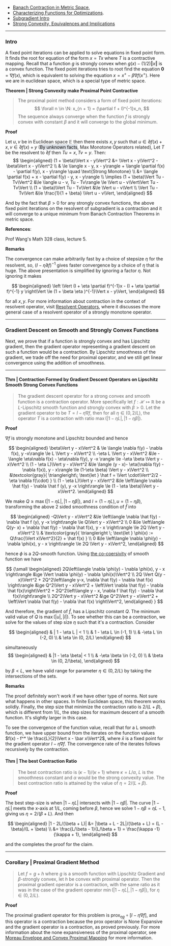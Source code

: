 - [Banach Contraction in Metric Space](../../MATH%20601%20Functional%20Analysis,%20Measure%20Theory/Functional%20Spaces/Banach%20Contraction%20in%20Metric%20Space.md), 
- [Characterizing Functions for Optimizations](../Background/Characterizing%20Functions%20for%20Optimizations.md). 
- [Subgradient Intro](../Non-Smooth%20Calculus/Subgradient%20Intro.md)
- [Strong Convexity, Equivalences and Implications](../Properties%20of%20Functions/Strong%20Convexity,%20Equivalences%20and%20Implications.md)
---
### **Intro**

A fixed point iterations can be applied to solve equations in fixed point form. It finds the root for equation of the form $x = Tx$ where $T$ is a contractive mapping. Recall that a function $g$ is strongly convex when $g(x) - (1/2)\Vert x\Vert$ is a convex function. The fixed point iterations tries to root find the equation $\mathbf 0 = \nabla f(x)$, which is equivalent to solving the equation $x = x^+ - \beta \nabla f(x^+)$. Here we are in euclidean space, which is a special type of metric space.

**Theorem | Strong Convexity make Proximal Point Contractive**
> The proximal point method considers a form of fixed point iterations: 
> $$
>   \forall n \in \N: x_{n + 1} = (\partial f + I)^{-1}x_n, 
> $$
> The sequence always converge when the function $f$ is strongly convex with constant $\beta$ and it will converge to the global minimum. 

**Proof**

Let $u, v$ be in Euclidean space $\mathbb E$ then there exists $x, y$ such that $u \in \partial f(x) + x, v\in \partial f(x) + y$ (<mark style="background:#CACFD9A6;">By unknown facts</mark>, Max Monotone Operators related), Let $T$ be the resolvent to $\partial f$ then $Tu = x, Tv = y$. Then: 
$$
\begin{aligned}
    (1 + \beta)\Vert x - y\Vert^2 &= \Vert x - y\Vert^2 - \beta\Vert x - y\Vert^2
    \\
    & \le 
    \langle x - y, x - y\rangle + 
    \langle \partial f(x) - \partial f(y), x - y\rangle \quad \text{Strong Monotone}
    \\
    &= 
    \langle \partial f(x) + x - \partial f(y) - y, x - y\rangle
    \\
    \implies 
    (1 + \beta)\Vert Tu - Tv\Vert^2 &\le 
    \langle u - v, Tu - Tv\rangle \le \Vert u - v\Vert\Vert Tu - Tv\Vert
    \\
    (1 + \beta)\Vert Tu - Tv\Vert &\le 
    \Vert u - v\Vert
    \\
    \Vert Tu - Tv\Vert &\le \frac{1}{1 + \beta} 
    \Vert u - v\Vert, 
\end{aligned}
$$

And by the fact that $\beta > 0$ for any strongly convex functions, the above fixed point iterations on the resolvent of subgradient is a contraction and it will converge to a unique minimum from Banach Contraction Theorems in metric space. 


**References**:

Prof Wang's Math 328 class, lecture 5. 

**Remarks**

The convergence can make arbitrarily fast by a choice of stepsize $\eta$ for the resolvent, so, $(I - \eta\partial f)^{-1}$ gives faster convergence by a choice of $\eta$ that is huge. The above presentation is simplified by ignoring a factor $\eta$. 
Not ignoring it makes 

$$
\begin{aligned}
    \left \Vert 
        (I + \eta \partial f)^{-1}x - (I + \eta \partial f)^{-1} y
    \right\Vert
    \le 
    (1 + \beta \eta )^{-1}\Vert x - y\Vert, 
\end{aligned}
$$

for all $x, y$. 
For more information about contraction in the context of resolvent operator, visit [Resolvent Operators](Resolvent%20Operators.md), where it discusses the more general case of a resolvent operator of a strongly monotone operator. 

---
### **Gradient Descent on Smooth and Strongly Convex Functions**

Next, we prove that if a function is strongly convex and has Lipschitz gradient, then the gradient operator representing a gradient descent on such a function would be a contraction. By Lipschitz smoothness of the gradient, we trade off the need for proximal operator, and we still get linear convergence using the addition of smoothness. 

---
#### **Thm | Contraction Formed by Gradient Descent Operators on Lipschitz Smooth Strong Convex Functions**
> The gradient descent operator for a strong convex and smooth function is a contraction operator. More specifically let $f:\mathcal H\mapsto \mathbb R$ be a $L$-Lipschitz smooth function and strongly convex with $\beta > 0$. Let the gradient operator to be $T = I - \eta \nabla f$, then for all $\eta \in (0, 2/L)$, the operator $T$ is a contraction with ratio $\max(|1 - \eta L|, |1 - \eta \beta|)$. 

**Proof**

$\nabla f$ is strongly monotone and Lipschitz bounded and hence 

$$
\begin{aligned}
    \beta\Vert y - x\Vert^2
    & \le 
    \langle \nabla f(y) - \nabla f(x), y -x\rangle 
    \le 
    L \Vert y - x\Vert^2 
    \\
    -\eta L \Vert y - x\Vert^2 &\le 
    -\langle \eta\nabla f(x) - \eta\nabla f(y), y -x \rangle \le 
    -\eta \beta \Vert y - x\Vert^2
    \\
    (1 - \eta L)\Vert y - x\Vert^2 &\le 
    \langle (y - x)- \eta(\nabla f(y) - \nabla f(x)), y - x\rangle \le 
    (1-\eta \beta) \Vert y - x\Vert^2
    \\
    &\textcolor{gray}{
        \triangleright\;  \text{let } \hat f = \Vert \cdot\Vert^2/2 - \eta \nabla f(\cdot)
    }
    \\
    (1 - \eta L)\Vert y - x\Vert^2 
    &\le 
    \left\langle 
        \nabla \hat f(y) - \nabla \hat f (y), y -x
    \right\rangle 
    \le 
    (1 - \eta \beta)\Vert y - x\Vert^2. 
\end{aligned}
$$

We make $Q \ge \max(|1 - \eta L|, |1 - \eta \beta|)$, and $l = (1 - \eta L), u = (1 - \eta \beta)$, transforming the above 2 sided smoothness condition of $\hat f$ into 

$$
\begin{aligned}
    -Q\Vert y - x\Vert^2 
    &\le 
    \left\langle 
        \nabla \hat f(y) - \nabla \hat f (y), y -x
    \right\rangle 
    \le 
    Q\Vert y - x\Vert^2
    \\
    0 
    &\le 
    \left\langle 
        Q(y- x) + \nabla \hat f(y) - \nabla \hat f(x), y - x
    \right\rangle
    \le 2Q \Vert y - x\Vert^2
    \\
    & \textcolor{gray}{
	    \triangleright  \; \text{let } \phi(x) := Q\frac{\Vert x\Vert^2}{2} + \hat f(x)
    }
    \\
    0 &\le \left\langle 
        \nabla \phi(y) - \nabla \phi(x), y - x
    \right\rangle \le 2Q \Vert y - x\Vert^2, 
\end{aligned}
$$

hence $\phi$ is a $2Q$-smooth function. Using [the co-coersivity](../Properties%20of%20Functions/Global%20Lipschitz%20Gradient,%20Strong%20Smoothness,%20Equivalence%20and%20Implications.md) of smooth function we have 

$$
{\small
\begin{aligned}
    2Q\left\langle 
        \nabla \phi(y) - \nabla \phi(x), y - x
    \right\rangle
    &\ge 
    \Vert \nabla \phi(y) - \nabla \phi(x)\Vert^2
    \\
    2Q 
    \Vert Q(y - x)\Vert^2
    + 
    2Q^2\left\langle y-x, \nabla \hat f(y) - \nabla \hat f(x)  \right\rangle
    &\ge 
    Q^2\Vert y - x\Vert^2 + 
    \left\Vert \nabla \hat f(y) - \nabla \hat f(x)\right\Vert^2
    + 
    2Q^2\left\langle y - x, \nabla f \hat f(y) - \nabla \hat f(x)\right\rangle
    \\
    2Q^2\Vert y - x\Vert^2 &\ge 
    Q^2\Vert y - x\Vert^2 + \left\Vert
        \nabla \hat f(y) - \nabla \hat f(x)
    \right\Vert^2, 
\end{aligned}
}
$$

And therefore, the gradient of $\hat f$, has a Lipschitz constant $Q$. The minimum valid value of $Q$ is $\max(|u|, |l|)$. To see whether this can be a contraction, we solve for the values of step size $\eta$ such that it's a contraction. Consider 

$$
\begin{aligned}
    & | 1 - \eta L | < 1 
    \\
    & 1 - \eta L \in (-1, 1)
    \\
    & -\eta L \in (-2, 0)
    \\
    & \eta \in (0, 2/L)
\end{aligned}
$$

simultaneously
$$
\begin{aligned}
    & |1 - \eta \beta| < 1
    \\
    & -\eta \beta \in (-2, 0)
    \\
    & \beta \in (0, 2/\beta), 
\end{aligned}
$$

by $\beta < L$, we have valid range for parameter $\eta \in (0, 2/L)$ by taking the intersections of the sets. 


**Remarks**

The proof definitely won't work if we have other type of norms. Not sure what happens in other spaces. In finite Euclidean space, this theorem works solidly. Finally, the step size that minimize the contraction ratio is $2/(L + \beta)$, which is different from $1/L$, the step sizes for maximum descent of a smooth function. It's slightly larger in this case. 

To see the convergence of the function value, recall that for a L smooth function, we have upper bound from the iterates on the function values $f(x) - f^* \le \frac{L}{2}\Vert x - \bar x\Vert^2$, where $\bar x$ is a fixed point for the gradient operator $I - \eta\nabla f$. The convergence rate of the iterates follows recursively by the contraction. 


#### **Thm | The best Contraction Ratio**
> The best contraction ratio is $(\kappa - 1)/(\kappa + 1)$ where $\kappa = L/\alpha$, $L$ is the smoothness constant and $\alpha$ would be the strong convexity value. The best contraction ratio is attained by the value of $\eta = 2/(L + \beta)$. 

**Proof**

The best step-size is when $|1 - \eta L|$ intersects with $|1 - \eta \beta|$. The curve $|1 - \eta L|$ meets the x-axis at $1/L$, coming before $\beta$, hence we solve $1 - \eta \beta = \eta L - 1$, giving us $\eta = 2/(\beta + L)$. And then 

$$
\begin{aligned}
    |1 - 2L/(\beta + L)| &= |\beta + L - 2L|/(\beta + L) = (L - \beta)/(L + \beta)
    \\
    &= \frac{L/\beta - 1}{L/\beta + 1} = \frac{\kappa -1}{\kappa + 1}, 
\end{aligned}
$$

and the completes the proof for the claim. 

---
### **Corollary | Proximal Gradient Method**
> Let $f = g + h$ where $g$ is a smooth function with Lipschitz Gradient and $\beta$-strongly convex, let $h$ be convex with proximal operator. Then the proximal gradient operator is a contraction, with the same ratio as it was in the case of the gradient operator $\min(|1 - \eta L|, |1 - \eta \beta|)$, for $\eta\in (0, 2/L)$.  




**Proof**

The proximal gradient operator for this problem is $\text{prox}_{\eta g}\circ [I - \eta \nabla f]$, and this operator is a contraction because the prox operator is None Expansive and the gradient operator is a contraction, as proved previously. For more information about the none expansiveness of the proximal operator, see [Moreau Envelope and Convex Proximal Mapping](Moreau%20Envelope%20and%20Convex%20Proximal%20Mapping.md) for more information. 